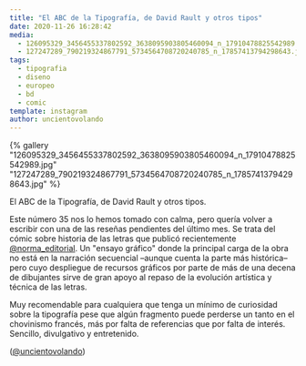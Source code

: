 ```yaml
---
title: "El ABC de la Tipografía, de David Rault y otros tipos"
date: 2020-11-26 16:28:42
media: 
  - 126095329_3456455337802592_3638095903805460094_n_17910478825542989.jpg
  - 127247289_790219324867791_5734564708720240785_n_17857413794298643.jpg
tags: 
  - tipografia
  - diseno
  - europeo
  - bd
  - comic
template: instagram
author: uncientovolando
---
```


{% gallery "126095329_3456455337802592_3638095903805460094_n_17910478825542989.jpg" "127247289_790219324867791_5734564708720240785_n_17857413794298643.jpg" %}

El ABC de la Tipografía, de David Rault y otros tipos.

Este número 35 nos lo hemos tomado con calma, pero quería volver a escribir con una de las reseñas pendientes del último mes. Se trata del cómic sobre historia de las letras que publicó recientemente [@norma_editorial](https://instagram.com/norma_editorial). Un "ensayo gráfico" donde la principal carga de la obra no está en la narración secuencial –aunque cuenta la parte más histórica– pero cuyo despliegue de recursos gráficos por parte de más de una decena de dibujantes sirve de gran apoyo al repaso de la evolución artística y técnica de las letras.

Muy recomendable para cualquiera que tenga un mínimo de curiosidad sobre la tipografía pese que algún fragmento puede perderse un tanto en el chovinismo francés, más por falta de referencias que por falta de interés. Sencillo, divulgativo y entretenido.

([@uncientovolando](https://instagram.com/uncientovolando))
